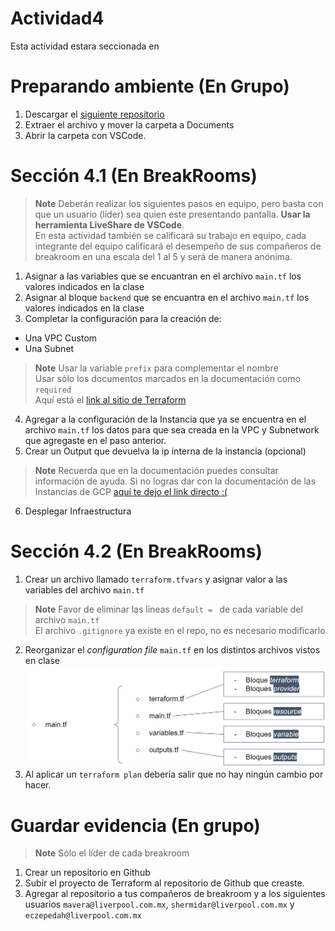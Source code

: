 # Actividad4
Esta actividad estara seccionada en 


# Preparando ambiente (En Grupo)
1. Descargar el [siguiente repositorio](https://github.com/veram96/clases-terraform/tree/actividad4)
2. Extraer el archivo y mover la carpeta a Documents
3. Abrir la carpeta con VSCode.


# Sección 4.1 (En BreakRooms)
> **Note**
> Deberán realizar los siguientes pasos en equipo, pero basta con que un usuario (líder) sea quien
este presentando pantalla. **Usar la herramienta LiveShare de VSCode**.<br/>
En esta actividad también se calificará su trabajo en equipo, cada integrante del equipo calificará el desempeño
de sus compañeros de breakroom en una escala del 1 al 5 y será de manera anónima.
1. Asignar a las variables que se encuantran en el archivo `main.tf` los valores indicados en la clase
2. Asignar al bloque `backend` que se encuantra en el archivo `main.tf` los valores indicados en la clase
3. Completar la configuración para la creación de:
  - Una VPC Custom
  - Una Subnet
  > **Note**
  > Usar la variable `prefix` para complementar el nombre<br/>
  Usar sólo los documentos marcados en la documentación como `required`<br/>
  Aquí está el [link al sitio de Terraform](https://registry.terraform.io/browse/providers)
4. Agregar a la configuración de la Instancia que ya se encuentra en el archivo `main.tf` los datos para que sea 
creada en la VPC y Subnetwork que agregaste en el paso anterior.
5. Crear un Output que devuelva la ip interna de la instancia (opcional)
  > **Note**
  > Recuerda que en la documentación puedes consultar información de ayuda. Si no logras dar con la
  documentación de las Instancias de GCP [aquí te dejo el link directo :(](https://registry.terraform.io/providers/hashicorp/google/latest/docs/resources/compute_instance)
6. Desplegar Infraestructura


# Sección 4.2 (En BreakRooms)
1. Crear un archivo llamado `terraform.tfvars` y asignar valor a las variables del archivo `main.tf`
  > **Note**
  > Favor de eliminar las lineas `default = `  de cada variable del archivo `main.tf`<br/>
  El archivo `.gitignore` ya existe en el repo, no es necesario modificarlo
2. Reorganizar el *configuration file* `main.tf` en los distintos archivos vistos en clase
![Diagrama de archivos](assets/diagrama.png?raw=true "Diagrama")
3. Al aplicar un `terraform plan` debería salir que no hay ningún cambio por hacer.


# Guardar evidencia (En grupo)
> **Note**
> Sólo el líder de cada breakroom
1. Crear un repositorio en Github
2. Subir el proyecto de Terraform al repositorio de Github que creaste.
3. Agregar al repositorio a tus compañeros de breakroom y a los siguientes usuarios `mavera@liverpool.com.mx`, `shermidar@liverpool.com.mx` y `eczepedah@liverpool.com.mx`
